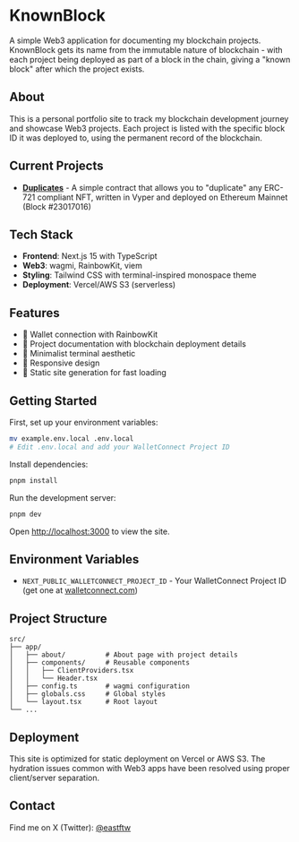 # KnownBlock

A simple Web3 application for documenting my blockchain projects. KnownBlock gets its name from the immutable nature of blockchain - with each project being deployed as part of a block in the chain, giving a "known block" after which the project exists.

## About

This is a personal portfolio site to track my blockchain development journey and showcase Web3 projects. Each project is listed with the specific block ID it was deployed to, using the permanent record of the blockchain.

## Current Projects

- **[Duplicates](https://duplicates.knownblock.com)** - A simple contract that allows you to "duplicate" any ERC-721 compliant NFT, written in Vyper and deployed on Ethereum Mainnet (Block #23017016)

## Tech Stack

- **Frontend**: Next.js 15 with TypeScript
- **Web3**: wagmi, RainbowKit, viem
- **Styling**: Tailwind CSS with terminal-inspired monospace theme
- **Deployment**: Vercel/AWS S3 (serverless)

## Features

- 🔗 Wallet connection with RainbowKit
- 📝 Project documentation with blockchain deployment details
- 🎨 Minimalist terminal aesthetic
- 📱 Responsive design
- 🚀 Static site generation for fast loading

## Getting Started

First, set up your environment variables:

```bash
mv example.env.local .env.local
# Edit .env.local and add your WalletConnect Project ID
```

Install dependencies:

```bash
pnpm install
```

Run the development server:

```bash
pnpm dev
```

Open [http://localhost:3000](http://localhost:3000) to view the site.

## Environment Variables

- `NEXT_PUBLIC_WALLETCONNECT_PROJECT_ID` - Your WalletConnect Project ID (get one at [walletconnect.com](https://walletconnect.com))

## Project Structure

```
src/
├── app/
│   ├── about/          # About page with project details
│   ├── components/     # Reusable components
│   │   ├── ClientProviders.tsx
│   │   └── Header.tsx
│   ├── config.ts       # wagmi configuration
│   ├── globals.css     # Global styles
│   └── layout.tsx      # Root layout
└── ...
```

## Deployment

This site is optimized for static deployment on Vercel or AWS S3. The hydration issues common with Web3 apps have been resolved using proper client/server separation.

## Contact

Find me on X (Twitter): [@eastftw](https://x.com/eastftw)
